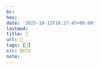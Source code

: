 ```yaml
---
bc:
hex:
date: '2025-10-13T10:27:45+08:00'
lastmod:
title: 􅂢
url: 􅂢
tags: [𨣆]
src: DCCV
note:
---
```

